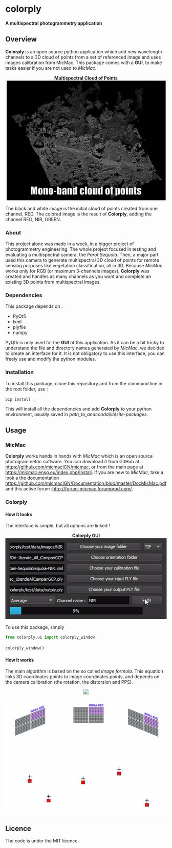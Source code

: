 # colorply

**A multispectral photogrammetry application**

## Overview

**Colorply** is an open source python application which add new wavelength channels to a 3D cloud of points from a set of referenced image and uses images calibration from MicMac. 
This package comes with a **GUI**, to make tasks easier if you are not used to *MicMac*.

<p align="center">
  <b>Multispectral Cloud of Points</b><br>
  <img src="img/multicloud.gif">
  <br>
</p>

The black and white image is the initial cloud of points created from one channel, RED.
The colored image is the result of **Colorply**, adding the channel REG, NIR, GREEN.

### About

This project alone was made in a week, in a bigger project of photogrammetry engineering. The whole project focused in testing and evaluating a multispectral camera, the *Parot Sequoia*. Then, a major part used this camera to generate multispectral 3D cloud of points for remote sensing purposes like vegetation classification, all in 3D. Because *MicMac* works only for RGB (or maximum 3-channels images), **Colorply** was created and handles as many channels as you want and complete an existing 3D points from multispectral images.

### Dependencies

This package depends on :
  - PyQt5
  - lxml
  - plyfile
  - numpy
 
PyQt5 is only used fot the **GUI** of this application. As it can be a bit tricky to understand the file and directory names generated by *MicMac*, we decided to create an interface for it. It is not obligatory to use this interface, you can freely use and modify the python modules.

### Installation

To install this package, clone this repository and from the command line in the root folder, use :

`pip install .`

This will install all the dependencies and add **Colorply** to your python environment, usually saved in *path_to_anaconda\lib\site-packages*.


## Usage

### MicMac

**Colorply** works hands in hands with *MicMac* which is an open source photogrammetric software. You can download it from GitHub at https://github.com/micmacIGN/micmac, or from the main page at https://micmac.ensg.eu/index.php/Install.
If you are new to *MicMac*, take a look a the documentation https://github.com/micmacIGN/Documentation/blob/master/DocMicMac.pdf and this active forum :http://forum-micmac.forumprod.com/.


### Colorply

#### How it looks

The interface is simple, but all options are linked !

<p align="center">
  <b>Colorply GUI</b><br>
  <img src="img/colorply.gif">
  <br>
</p>

To use this package, simply 

```python
from colorply.ui import colorply_window

colorply_window()
```


#### How it works

The main algorithm is based on the so called *image formula*. This equation links 3D coordinates points to image coordinates points, and depends on the camera calibration (the rotation, the distorsion and PPS).


<p align="center">
  <img src="https://latex.codecogs.com/svg.latex?\Large&space;m=F-\frac{k^TFR^{-1}(M-S)}{k^TR^{-1}(M-S)}"/>
</p>


<p align="center">
  <img src="img/imageformula.gif"/>
</p>





## Licence
The code is under the MIT licence
